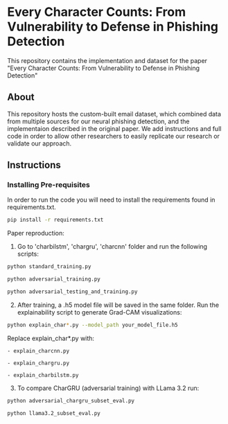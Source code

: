 # Every Character Counts: From Vulnerability to Defense in Phishing Detection

This repository contains the implementation and dataset for the paper "Every Character Counts: From Vulnerability to Defense in Phishing Detection"

## About 

This repository hosts the custom-built email dataset, which combined data from multiple sources for our neural phishing detection, and the implementaion described in the original paper. We add instructions and full code in order to allow other researchers to easily replicate our research or validate our approach. 

## Instructions

### Installing Pre-requisites

In order to run the code you will need to install the requirements found in requirements.txt.

```bash
pip install -r requirements.txt
```

Paper reproduction:
1. Go to 'charbilstm', 'chargru', 'charcnn' folder and run the following scripts:  

```bash
python standard_training.py

python adversarial_training.py  

python adversarial_testing_and_training.py
```

2. After training, a .h5 model file will be saved in the same folder. Run the explainability script to generate Grad-CAM visualizations:

```bash
python explain_char*.py --model_path your_model_file.h5
```

Replace explain_char*.py with:  

    - explain_charcnn.py  

    - explain_chargru.py  

    - explain_charbilstm.py

3. To compare CharGRU (adversarial training) with LLama 3.2 run: 

```bash
python adversarial_chargru_subset_eval.py
```

```bash
python llama3.2_subset_eval.py
```
